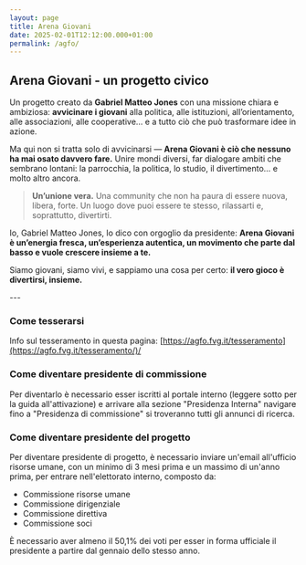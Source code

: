 ```yaml
---
layout: page
title: Arena Giovani
date: 2025-02-01T12:12:00.000+01:00
permalink: /agfo/
---
```

## Arena Giovani - un progetto civico

Un progetto creato da **Gabriel Matteo Jones** con una missione chiara e ambiziosa:
**avvicinare i giovani** alla politica, alle istituzioni, all’orientamento, alle associazioni, alle cooperative… e a tutto ciò che può trasformare idee in azione.

Ma qui non si tratta solo di avvicinarsi — **Arena Giovani è ciò che nessuno ha mai osato davvero fare.**
Unire mondi diversi, far dialogare ambiti che sembrano lontani: la parrocchia, la politica, lo studio, il divertimento… e molto altro ancora.

> **Un’unione vera.**
> Una community che non ha paura di essere nuova, libera, forte.
> Un luogo dove puoi essere te stesso, rilassarti e, soprattutto, divertirti.

Io, Gabriel Matteo Jones, lo dico con orgoglio da presidente:
**Arena Giovani è un’energia fresca, un’esperienza autentica, un movimento che parte dal basso e vuole crescere insieme a te.**

Siamo giovani, siamo vivi, e sappiamo una cosa per certo:
**il vero gioco è divertirsi, insieme.**

\---

### Come tesserarsi

Info sul tesseramento in questa pagina: [https://agfo.fvg.it/tesseramento](https://agfo.fvg.it/tesseramento/)/

### Come diventare presidente di commissione

Per diventarlo è necessario esser iscritti al portale interno (leggere sotto per la guida all'attivazione) e arrivare alla sezione "Presidenza Interna" navigare fino a "Presidenza di commissione" si troveranno tutti gli annunci di ricerca.

### Come diventare presidente del progetto

Per diventare presidente di progetto, è necessario inviare un'email all'ufficio risorse umane, con un minimo di 3 mesi prima e un massimo di un'anno prima, per entrare nell'elettorato interno, composto da: 

* Commissione risorse umane
* Commissione dirigenziale
* Commissione direttiva
* Commissione soci

È necessario aver almeno il 50,1% dei voti per esser in forma ufficiale il presidente a partire dal gennaio dello stesso anno.
